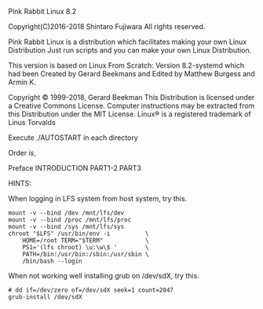 Pink Rabbit Linux 8.2
 
Copyright(C)2016-2018 Shintaro Fujiwara
All rights reserved.
 
Pink Rabbit Linux is a distribution which facilitates making your own Linux Distribution
Just run scripts and you can make your own Linux Distribution.

This version is based on Linux From Scratch: Version 8.2-systemd
which had been Created by Gerard Beekmans and Edited by Matthew Burgess and Armin K.

Copyright © 1999-2018, Gerard Beekman
This Distribution is licensed under a Creative Commons License.
Computer instructions may be extracted from this Distribution under the MIT License.
Linux® is a registered trademark of Linus Torvalds

Execute ./AUTOSTART in each directory

Order is,

Preface
INTRODUCTION
PART1-2
PART3

HINTS:

When logging in LFS system from host system, try this.

```
mount -v --bind /dev /mnt/lfs/dev
mount -v --bind /proc /mnt/lfs/proc
mount -v --bind /sys /mnt/lfs/sys
chroot "$LFS" /usr/bin/env -i          \
    HOME=/root TERM="$TERM"            \
    PS1='(lfs chroot) \u:\w\$ '        \
    PATH=/bin:/usr/bin:/sbin:/usr/sbin \
    /bin/bash --login
```
When not working well installing grub on /dev/sdX, try this.
```
# dd if=/dev/zero of=/dev/sdX seek=1 count=2047
grub-install /dev/sdX
```
